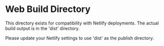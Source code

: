 # Web Build Directory

This directory exists for compatibility with Netlify deployments.
The actual build output is in the 'dist' directory.

Please update your Netlify settings to use 'dist' as the publish directory.
